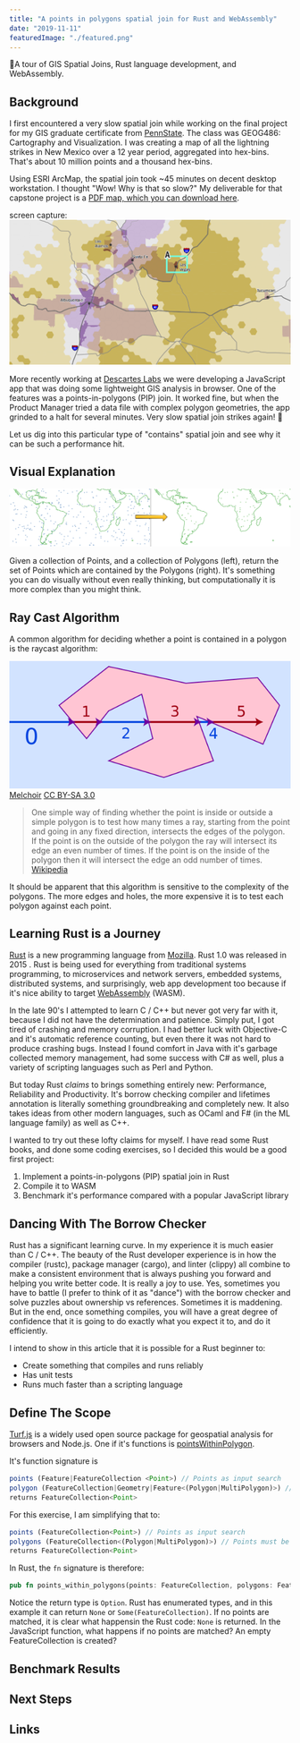 ```yaml
---
title: "A points in polygons spatial join for Rust and WebAssembly"
date: "2019-11-11"
featuredImage: "./featured.png"
---
```


🌵A tour of GIS Spatial Joins, Rust language development, and WebAssembly.

<!-- end -->

## Background

I first encountered a very slow spatial join while working on the final project
for my GIS graduate certificate from
[PennState](https://gis.e-education.psu.edu/home). The class was GEOG486:
Cartography and Visualization. I was creating a map of all the lightning strikes
in New Mexico over a 12 year period, aggregated into hex-bins. That's about 10
million points and a thousand hex-bins.

Using ESRI ArcMap, the spatial join took ~45 minutes on decent desktop
workstation. I thought "Wow! Why is that so slow?" My deliverable for that
capstone project is a [PDF map, which you can download
here](./Rice_A_Capstone.pdf).

screen capture:
![App](./capstone-geog486.png)

More recently working at [Descartes Labs](https://descarteslabs.com/) we were
developing a JavaScript app that was doing some lightweight GIS analysis in
browser. One of the features was a points-in-polygons (PIP) join. It worked
fine, but when the Product Manager tried a data file with complex polygon
geometries, the app grinded to a halt for several minutes. Very slow spatial
join strikes again! 👻

Let us dig into this particular type of "contains" spatial join and see why it
can be such a performance hit.

## Visual Explanation

![Spatial Join](./featured.png)

Given a collection of Points, and a collection of Polygons (left), return the
set of Points which are contained by the Polygons (right). It's something you
can do visually without even really thinking, but computationally it is more
complex than you might think.

## Ray Cast Algorithm

A common algorithm for deciding whether a point is contained in a polygon is
the raycast algorithm:

![Raycast Test](./RecursiveEvenPolygon.svg) [Melchoir](https://commons.wikimedia.org/wiki/File:RecursiveEvenPolygon.svg) [CC BY-SA 3.0](https://creativecommons.org/licenses/by-sa/3.0)

> One simple way of finding whether the point is inside or outside a simple
> polygon is to test how many times a ray, starting from the point and going in
> any fixed direction, intersects the edges of the polygon. If the point is on
> the outside of the polygon the ray will intersect its edge an even number of
> times. If the point is on the inside of the polygon then it will intersect the
> edge an odd number of times.
> [Wikipedia](https://en.wikipedia.org/wiki/Point_in_polygon)

It should be apparent that this algorithm is sensitive to the complexity of the
polygons. The more edges and holes, the more expensive it is to test each
polygon against each point.

## Learning Rust is a Journey

[Rust](https://www.rust-lang.org/) is a new programming language from
[Mozilla](https://www.mozilla.org). Rust 1.0 was released in 2015 . Rust is
being used for everything from traditional systems programming, to microservices
and network servers, embedded systems, distributed systems, and surprisingly, web
app development too because if it's nice ability to target
[WebAssembly](https://webassembly.org/) (WASM).

In the late 90's I attempted to learn C / C++ but never got very far with it,
because I did not have the determination and patience. Simply put, I got tired
of crashing and memory corruption. I had better luck with Objective-C and it's
automatic reference counting, but even there it was not hard to produce crashing
bugs. Instead I found comfort in Java with it's garbage collected memory
management, had some success with C# as well, plus a variety of scripting
languages such as Perl and Python.

But today Rust *claims* to brings something entirely new: Performance,
Reliability and Productivity. It's borrow checking compiler and lifetimes
annotation is literally something groundbreaking and completely new. It also
takes ideas from other modern languages, such as OCaml and F# (in the ML
language family) as well as C++.

I wanted to try out these lofty claims for myself. I have read some Rust books,
and done some coding exercises, so I decided this would be a good first project:

1. Implement a points-in-polygons (PIP) spatial join in Rust
2. Compile it to WASM
3. Benchmark it's performance compared with a popular JavaScript library

## Dancing With The Borrow Checker

Rust has a significant learning curve. In my experience it is much easier than C
/ C++. The beauty of the Rust developer experience is in how the compiler
(rustc), package manager (cargo), and linter (clippy) all combine to make a
consistent environment that is always pushing you forward and helping you write
better code. It is really a joy to use. Yes, sometimes you have to battle (I
prefer to think of it as "dance") with the borrow checker and solve puzzles
about ownership vs references. Sometimes it is maddening. But in the end, once
something compiles, you will have a great degree of confidence that it is going
to do exactly what you expect it to, and do it efficiently.

I intend to show in this article that it is possible for a Rust beginner to:

- Create something that compiles and runs reliably
- Has unit tests
- Runs much faster than a scripting language

## Define The Scope

[Turf.js](http://turfjs.org/) is a widely used open source package for 
 geospatial analysis for browsers and Node.js. One if it's functions is 
[pointsWithinPolygon](http://turfjs.org/docs/#pointsWithinPolygon).

It's function signature is

```typescript
points (Feature|FeatureCollection <Point>) // Points as input search
polygon (FeatureCollection|Geometry|Feature<(Polygon|MultiPolygon)>) // Points must be within these (Multi)Polygon(s)
returns FeatureCollection<Point>
```

For this exercise, I am simplifying that to:

```typescript
points (FeatureCollection<Point>) // Points as input search
polygons (FeatureCollection<(Polygon|MultiPolygon)>) // Points must be within these (Multi)Polygon(s)
returns FeatureCollection<Point>
```

In Rust, the `fn` signature is therefore:

```rust
pub fn points_within_polygons(points: FeatureCollection, polygons: FeatureCollection) -> Option<FeatureCollection>
```

Notice the return type is `Option`. Rust has enumerated types, and in this
example it can return `None` or `Some(FeatureCollection)`. If no points are
matched, it is clear what happensin the Rust code: `None` is returned. In the
JavaScript function, what happens if no points are matched? An empty
FeatureCollection is created?

## Benchmark Results

## Next Steps

## Links








